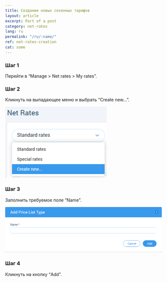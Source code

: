 ```yaml
---
title: Создание новых сезонных тарифов
layout: article
excerpt: Part of a post
category: net-rates
lang: ru
permalink: "/ru/:name/"
ref: net-rates-creation
cat: some
---
```


### **Шаг 1**

Перейти в “Manage > Net rates > My rates”. 

### **Шаг 2**

Кликнуть на выпадающее меню и выбрать “Create new…”.

![Creating_anew_net_rate1](/assets/images/creating_a_new_net_rate1.png)

### **Шаг 3**

Заполнить требуемое поле “Name”.

![Creating_anew_net_rate2](/assets/images/creating_a_new_net_rate2.png)

### **Шаг 4**

Кликнуть на кнопку “Add”.
